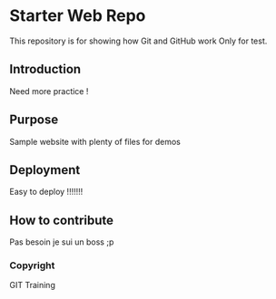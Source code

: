 # Starter Web Repo

This repository is for showing how Git and GitHub work
Only for test.

## Introduction

Need more practice !

## Purpose

Sample website with plenty of files for demos

## Deployment

Easy to deploy !!!!!!!

## How to contribute

Pas besoin je sui un boss ;p

### Copyright

GIT Training